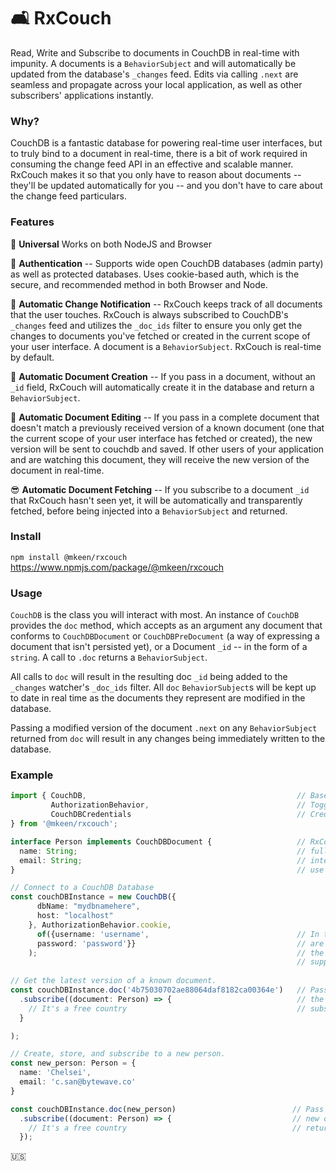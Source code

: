 # 🛋 RxCouch
Read, Write and Subscribe to documents in CouchDB in real-time with impunity. A documents is a `BehaviorSubject` and will automatically be updated from the database's `_changes` feed. Edits via calling `.next` are seamless and propagate across your local application, as well as other subscribers' applications instantly.
  
### Why?
CouchDB is a fantastic database for powering real-time user interfaces, but to truly bind to a document in real-time, there is a bit of work required in consuming the change feed API in an effective and scalable manner. RxCouch makes it so that you only have to reason about documents -- they'll be updated automatically for you -- and you don't have to care about the change feed particulars.

### Features

📀 **Universal** Works on both NodeJS and Browser  

🔐 **Authentication** -- Supports wide open CouchDB databases (admin party) as well as protected databases. Uses cookie-based auth, which is the secure, and recommended method in both Browser and Node.

📡 **Automatic Change Notification** -- RxCouch keeps track of all documents that the user touches. RxCouch is always subscribed to CouchDB's `_changes` feed and utilizes the `_doc_ids` filter to ensure you only get the changes to documents you've fetched or created in the current scope of your user interface. A document is a `BehaviorSubject`. RxCouch is real-time by default.
   
💾 **Automatic Document Creation** -- If you pass in a document, without an `_id` field, RxCouch will automatically create it in the database and return a `BehaviorSubject`.  
   
📝 **Automatic Document Editing** -- If you pass in a complete document that doesn't match a previously received version of a known document (one that the current scope of your user interface has fetched or created), the new version will be sent to couchdb and saved. If other users of your application and are watching this document, they will receive the new version of the document in real-time.  

😎 **Automatic Document Fetching** -- If you subscribe to a document `_id` that RxCouch hasn't seen yet, it will be automatically and transparently fetched, before being injected into a `BehaviorSubject` and returned.
  
### Install
`npm install @mkeen/rxcouch`  
https://www.npmjs.com/package/@mkeen/rxcouch

### Usage
`CouchDB` is the class you will interact with most. An instance of `CouchDB` provides the `doc` method, which accepts as an argument any document that conforms to `CouchDBDocument` or `CouchDBPreDocument` (a way of expressing a document that isn't persisted yet), or a Document `_id` -- in the form of a `string`. A call to `.doc` returns a `BehaviorSubject`.
  
All calls to `doc` will result in the resulting doc `_id` being added to the `_changes` watcher's  `_doc_ids` filter. All `doc` `BehaviorSubject`s will be kept up to date in real time as the documents they represent are modified in the database.
  
Passing a modified version of the document  `.next` on any `BehaviorSubject` returned from `doc` will result in any changes being immediately written to the database.

### Example

```typescript
import { CouchDB,                                               // Base class you'll interact with
         AuthorizationBehavior,                                 // Toggle open vs cookie login
         CouchDBCredentials                                     // Credentials (only required for cookie)
} from '@mkeen/rxcouch';

interface Person implements CouchDBDocument {                   // RxCouch is written in TypeScript and
  name: String;                                                 // fully supports typed docs. Define an
  email: String;                                                // interface and then have at it. Or just
}                                                               // use `any` types

// Connect to a CouchDB Database
const couchDBInstance = new CouchDB({
      dbName: "mydbnamehere",
      host: "localhost"
    }, AuthorizationBehavior.cookie,                            
      of({username: 'username',                                 // In this example, the username and password
      password: 'password'}}                                    // are hardcoded. But by using an observable,
    );                                                          // the password can be propmted for and 
                                                                // supplied interactively.
    
// Get the latest version of a known document.
const couchDBInstance.doc('4b75030702ae88064daf8182ca00364e')   // Pass in a document id of a document stored in
  .subscribe((document: Person) => {                            // the db and it will be fetched, returned and
    // It's a free country                                      // subscribed to.
  }

);

// Create, store, and subscribe to a new person.
const new_person: Person = {
  name: 'Chelsei',
  email: 'c.san@bytewave.co'
}

const couchDBInstance.doc(new_person)                          // Pass in a document without an _id field and a
  .subscribe((document: Person) => {                           // new document will be automatically stored, 
    // It's a free country                                     // returned and subscribed to.
  });
```                                       


🇺🇸
